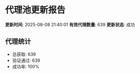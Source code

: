 # 代理池更新报告

**更新时间**: 2025-08-08 21:40:01
**有效代理数量**: 639
**更新状态**:  成功

## 代理统计
- 总获取: 639
- 验证通过: 639
- 成功率: 100%
